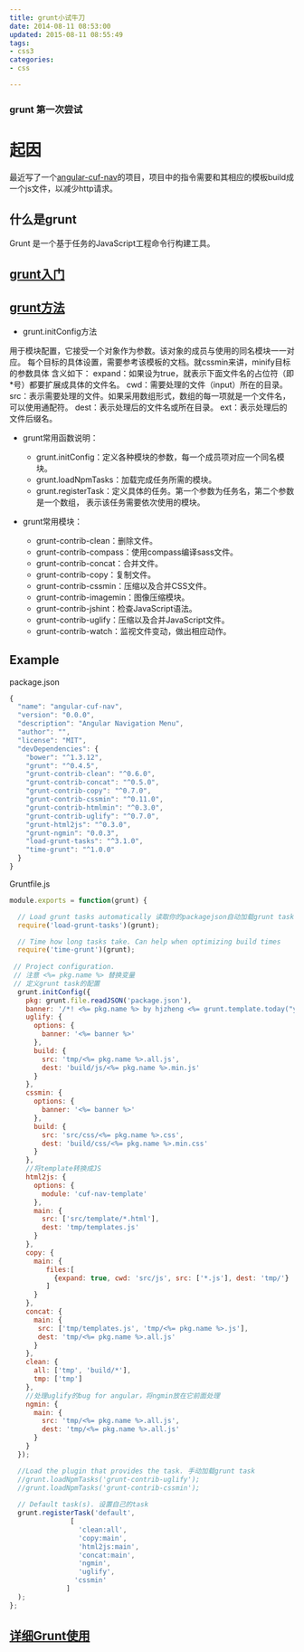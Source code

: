 ```yaml
---
title: grunt小试牛刀
date: 2014-08-11 08:53:00
updated: 2015-08-11 08:55:49
tags: 
- css3
categories: 
- css

---
```

### grunt 第一次尝试

# 起因
最近写了一个[angular-cuf-nav][0]的项目，项目中的指令需要和其相应的模板build成一个js文件，以减少http请求。

## 什么是grunt
Grunt 是一个基于任务的JavaScript工程命令行构建工具。

## [grunt入门][2]

## [grunt方法][1]
- grunt.initConfig方法


<!--more-->


  用于模块配置，它接受一个对象作为参数。该对象的成员与使用的同名模块一一对应。
 每个目标的具体设置，需要参考该模板的文档。就cssmin来讲，minify目标的参数具体 含义如下：
		expand：如果设为true，就表示下面文件名的占位符（即*号）都要扩展成具体的文件名。
		cwd：需要处理的文件（input）所在的目录。
		src：表示需要处理的文件。如果采用数组形式，数组的每一项就是一个文件名，可以使用通配符。
		dest：表示处理后的文件名或所在目录。
		ext：表示处理后的文件后缀名。
 
- grunt常用函数说明：

	- grunt.initConfig：定义各种模块的参数，每一个成员项对应一个同名模块。
	- grunt.loadNpmTasks：加载完成任务所需的模块。
	- grunt.registerTask：定义具体的任务。第一个参数为任务名，第二个参数是一个数组， 表示该任务需要依次使用的模块。

- grunt常用模块：

	- grunt-contrib-clean：删除文件。
	- grunt-contrib-compass：使用compass编译sass文件。
	- grunt-contrib-concat：合并文件。
	- grunt-contrib-copy：复制文件。
	- grunt-contrib-cssmin：压缩以及合并CSS文件。
	- grunt-contrib-imagemin：图像压缩模块。
	- grunt-contrib-jshint：检查JavaScript语法。
	- grunt-contrib-uglify：压缩以及合并JavaScript文件。
	- grunt-contrib-watch：监视文件变动，做出相应动作。

##  Example
package.json
```javascript
{
  "name": "angular-cuf-nav",
  "version": "0.0.0",
  "description": "Angular Navigation Menu",
  "author": "",
  "license": "MIT",
  "devDependencies": {
    "bower": "^1.3.12",
    "grunt": "^0.4.5",
    "grunt-contrib-clean": "^0.6.0",
    "grunt-contrib-concat": "^0.5.0",
    "grunt-contrib-copy": "^0.7.0",
    "grunt-contrib-cssmin": "^0.11.0",
    "grunt-contrib-htmlmin": "^0.3.0",
    "grunt-contrib-uglify": "^0.7.0",
    "grunt-html2js": "^0.3.0",
    "grunt-ngmin": "0.0.3",
    "load-grunt-tasks": "^3.1.0",
    "time-grunt": "^1.0.0"
  }
}

```
Gruntfile.js
```javascript
module.exports = function(grunt) {

  // Load grunt tasks automatically 读取你的packagejson自动加载grunt task
  require('load-grunt-tasks')(grunt);

  // Time how long tasks take. Can help when optimizing build times
  require('time-grunt')(grunt);
 
 // Project configuration.
 // 注意 <%= pkg.name %> 替换变量
 // 定义grunt task的配置
  grunt.initConfig({
    pkg: grunt.file.readJSON('package.json'),
    banner: '/*! <%= pkg.name %> by hjzheng <%= grunt.template.today("yyyy-mm-dd") %> */\n',
    uglify: {
      options: {
        banner: '<%= banner %>'
      },
      build: {
        src: 'tmp/<%= pkg.name %>.all.js',
        dest: 'build/js/<%= pkg.name %>.min.js'
      }
    },
    cssmin: {
      options: {
        banner: '<%= banner %>' 
      },
      build: {
        src: 'src/css/<%= pkg.name %>.css',
        dest: 'build/css/<%= pkg.name %>.min.css'
      }   
    },
    //将template转换成JS
    html2js: {
      options: {
        module: 'cuf-nav-template'
      },
      main: {
        src: ['src/template/*.html'],
        dest: 'tmp/templates.js'
      }
    },
    copy: {
      main: {
         files:[
           {expand: true, cwd: 'src/js', src: ['*.js'], dest: 'tmp/'}
         ]
      }
    },
    concat: {
      main: {
       src: ['tmp/templates.js', 'tmp/<%= pkg.name %>.js'],
       dest: 'tmp/<%= pkg.name %>.all.js'
      }  
    }, 
    clean: {
      all: ['tmp', 'build/*'],
      tmp: ['tmp']
    },
    //处理uglify的bug for angular，将ngmin放在它前面处理 
    ngmin: {
      main: {
        src: 'tmp/<%= pkg.name %>.all.js',
        dest: 'tmp/<%= pkg.name %>.all.js'
      }
    }
  });

  //Load the plugin that provides the task. 手动加载grunt task
  //grunt.loadNpmTasks('grunt-contrib-uglify');
  //grunt.loadNpmTasks('grunt-contrib-cssmin');
  
  // Default task(s). 设置自己的task
  grunt.registerTask('default', 
               [
                 'clean:all', 
                 'copy:main', 
                 'html2js:main', 
                 'concat:main', 
                 'ngmin', 
                 'uglify', 
                'cssmin'
              ] 
  );
};
```
## [详细Grunt使用][3]

[0]:https://github.com/hjzheng/angular-cuf-nav
[1]:http://www.cnblogs.com/hubcarl/p/4095122.html
[2]:http://www.gruntjs.org/docs/getting-started.html
[3]:http://yanhaijing.com/grunt/2014/07/14/building-a-javascript-library-with-grunt-js/
